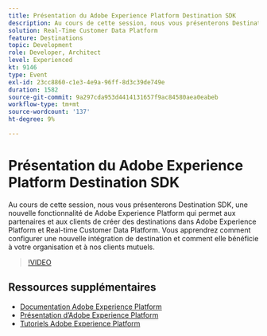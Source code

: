 ```yaml
---
title: Présentation du Adobe Experience Platform Destination SDK
description: Au cours de cette session, nous vous présenterons Destination SDK, une nouvelle fonctionnalité de Adobe Experience Platform qui permet aux partenaires et aux clients de créer des destinations dans Adobe Experience Platform et Real-time Customer Data Platform. Vous apprendrez comment configurer une nouvelle intégration de destination et comment elle bénéficie à votre organisation et à nos clients mutuels.
solution: Real-Time Customer Data Platform
feature: Destinations
topic: Development
role: Developer, Architect
level: Experienced
kt: 9146
type: Event
exl-id: 23cc8860-c1e3-4e9a-96ff-8d3c39de749e
duration: 1582
source-git-commit: 9a297cda953d4414131657f9ac84580aea0eabeb
workflow-type: tm+mt
source-wordcount: '137'
ht-degree: 9%

---
```


# Présentation du Adobe Experience Platform Destination SDK

Au cours de cette session, nous vous présenterons Destination SDK, une nouvelle fonctionnalité de Adobe Experience Platform qui permet aux partenaires et aux clients de créer des destinations dans Adobe Experience Platform et Real-time Customer Data Platform. Vous apprendrez comment configurer une nouvelle intégration de destination et comment elle bénéficie à votre organisation et à nos clients mutuels.


>[!VIDEO](https://video.tv.adobe.com/v/337583/?quality=12&learn=on&hidetitle=true)

## Ressources supplémentaires

- [Documentation Adobe Experience Platform](https://experienceleague.adobe.com/docs/experience-platform.html?lang=fr)
- [Présentation d’Adobe Experience Platform](https://experienceleague.adobe.com/docs/experience-platform/landing/home.html?lang=fr)
- [Tutoriels Adobe Experience Platform](https://experienceleague.adobe.com/docs/platform-learn/tutorials/overview.html?lang=fr)
